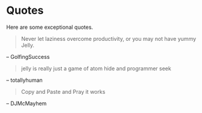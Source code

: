 # Quotes

Here are some exceptional quotes.

> Never let laziness overcome productivity, or you may not have yummy Jelly.

– GolfingSuccess

> jelly is really just a game of atom hide and programmer seek

– totallyhuman

> Copy and Paste and Pray it works

– DJMcMayhem
